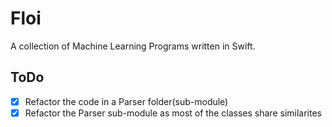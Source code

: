 # Floi
A collection of Machine Learning Programs written in Swift.



## ToDo

- [x] Refactor the code in a Parser folder(sub-module)
- [x] Refactor the Parser sub-module as most of the classes share similarites
